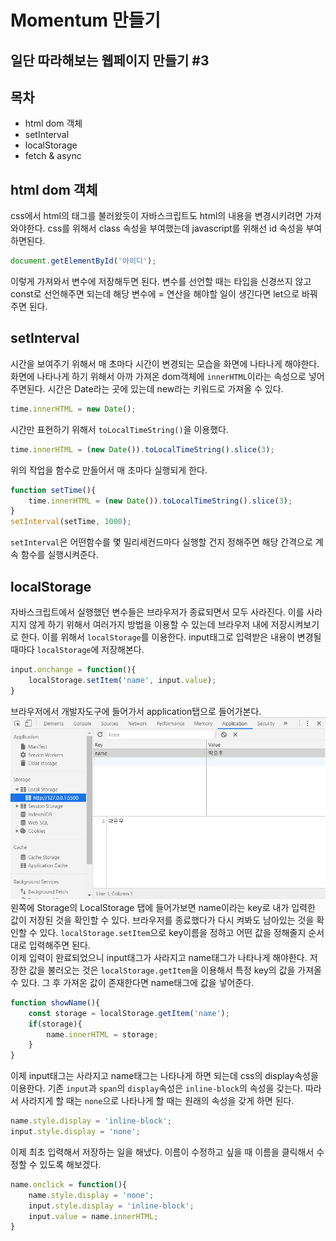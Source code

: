 Momentum 만들기
===

일단 따라해보는 웹페이지 만들기 #3
---

목차
---
- html dom 객체
- setInterval
- localStorage
- fetch & async

html dom 객체
---
css에서 html의 태그를 불러왔듯이 자바스크립트도 html의 내용을 변경시키려면 가져와야한다. css를 위해서 class 속성을 부여했는데 javascript를 위해선 id 속성을 부여하면된다.
```javascript
document.getElementById('아이디');
```
이렇게 가져와서 변수에 저장해두면 된다. 변수를 선언할 때는 타입을 신경쓰지 않고 const로 선언해주면 되는데 해당 변수에 = 연산을 해야할 일이 생긴다면 let으로 바꿔주면 된다.

setInterval
---
시간을 보여주기 위해서 매 초마다 시간이 변경되는 모습을 화면에 나타나게 해야한다. 화면에 나타나게 하기 위해서 아까 가져온 dom객체에 `innerHTML`이라는 속성으로 넣어주면된다. 시간은 Date라는 곳에 있는데 new라는 키워드로 가져올 수 있다.
```javascript
time.innerHTML = new Date();
```
시간만 표현하기 위해서 `toLocalTimeString()`을 이용했다.
```javascript
time.innerHTML = (new Date()).toLocalTimeString().slice(3);
```
위의 작업을 함수로 만들어서 매 초마다 실행되게 한다.
```javascript
function setTime(){
    time.innerHTML = (new Date()).toLocalTimeString().slice(3);
}
setInterval(setTime, 1000);
```
`setInterval`은 어떤함수를 몇 밀리세컨드마다 실행할 건지 정해주면 해당 간격으로 계속 함수를 실행시켜준다.

localStorage
---
자바스크립트에서 실행했던 변수들은 브라우저가 종료되면서 모두 사라진다. 이를 사라지지 않게 하기 위해서 여러가지 방법을 이용할 수 있는데 브라우저 내에 저장시켜보기로 한다. 이를 위해서 `localStorage`를 이용한다. input태그로 입력받은 내용이 변경될때마다 `localStorage`에 저장해본다.
```javascript
input.onchange = function(){
    localStorage.setItem('name', input.value);
}
```
브라우저에서 개발자도구에 들어가서 application탭으로 들어가본다.
![localstorage](localstorage.png)
왼쪽에 Storage의 LocalStorage 탭에 들어가보면 name이라는 key로 내가 입력한 값이 저장된 것을 확인할 수 있다. 브라우저를 종료했다가 다시 켜봐도 남아있는 것을 확인할 수 있다.
`localStorage.setItem`으로 key이름을 정하고 어떤 값을 정해줄지 순서대로 입력해주면 된다.  
이제 입력이 완료되었으니 input태그가 사라지고 name태그가 나타나게 해야한다. 저장한 값을 불러오는 것은 `localStorage.getItem`을 이용해서 특정 key의 값을 가져올 수 있다. 그 후 가져온 값이 존재한다면 name태그에 값을 넣어준다.
```javascript
function showName(){
    const storage = localStorage.getItem('name');
    if(storage){
        name.innerHTML = storage;
    }
}
```
이제 input태그는 사라지고 name태그는 나타나게 하면 되는데 css의 display속성을 이용한다. 기존 `input`과 `span`의 `display`속성은 `inline-block`의 속성을 갖는다. 따라서 사라지게 할 때는 `none`으로 나타나게 할 때는 원래의 속성을 갖게 하면 된다.
```javascript
name.style.display = 'inline-block';
input.style.display = 'none';
```
이제 최초 입력해서 저장하는 일을 해냈다. 이름이 수정하고 싶을 때 이름을 클릭해서 수정할 수 있도록 해보겠다.
```javascript
name.onclick = function(){
    name.style.display = 'none';
    input.style.display = 'inline-block';
    input.value = name.innerHTML;
}
```